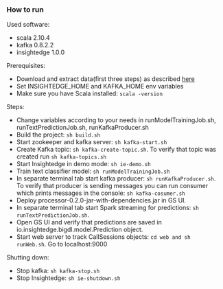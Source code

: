 ### How to run

Used software:
* scala 2.10.4
* kafka 0.8.2.2
* insightedge 1.0.0

Prerequisites:
* Download and extract data(first three steps) as described [here](https://github.com/intel-analytics/BigDL/tree/master/spark/dl/src/main/scala/com/intel/analytics/bigdl/example/textclassification)
* Set INSIGHTEDGE_HOME and KAFKA_HOME env variables
* Make sure you have Scala installed: ```scala -version```

Steps:
* Change variables according to your needs in runModelTrainingJob.sh, runTextPredictionJob.sh, runKafkaProducer.sh 
* Build the project: ```sh build.sh```
* Start zookeeper and kafka server: ```sh kafka-start.sh```
* Create Kafka topic: ```sh kafka-create-topic.sh```. To verify that topic was created run ```sh kafka-topics.sh```
* Start Insightedge in demo mode: ```sh ie-demo.sh```
* Train text classifier model: ```sh runModelTrainingJob.sh```
* In separate terminal tab start kafka producer: ```sh runKafkaProducer.sh```. To verify that producer is sending messages you can run consumer which prints messages in the console: ```sh kafka-cosumer.sh```
* Deploy processor-0.2.0-jar-with-dependencies.jar in GS UI.
* In separate terminal tab start Spark streaming for predictions: ```sh runTextPredictionJob.sh```.
* Open GS UI and verify that predictions are saved in io.insightedge.bigdl.model.Prediction object.
* Start web server to track CallSessions objects: ```cd web and sh runWeb.sh```. Go to localhost:9000

Shutting down:
* Stop kafka: ```sh kafka-stop.sh```
* Stop Insightedge: ```sh ie-shutdown.sh```
